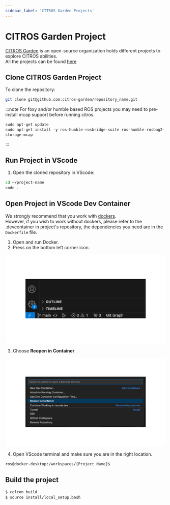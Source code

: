 ```yaml
---
sidebar_label: 'CITROS Garden Projects'
---
```


# CITROS Garden Project

[CITROS Garden](https://github.com/citros-garden) is an open-source organization holds different projects to explore CITROS abilities. <br />
All the projects can be found [here](https://github.com/orgs/citros-garden/repositories)

## Clone CITROS Garden Project

To clone the repository:
 ```sh
 git clone git@github.com:citros-garden/repository_name.git
   ```

:::note
For foxy and/or humble based ROS projects you may need to pre-install mcap support before running citros.
```
sudo apt-get update
sudo apt-get install -y ros-humble-rosbridge-suite ros-humble-rosbag2-storage-mcap
```
:::

## Run Project in VScode
1. Open the cloned repository in VScode:

 ```sh
 cd ~/project-name
 code .
 ```


## Open Project in VScode Dev Container

We strongly recommend that you work with [dockers](../guides/dockerfile_overview). <br/>
However, if you wish to work without dockers, please refer to the .devcontainer in project's repository, the dependencies you need are in the `Dockerfile` file.

1. Open and run Docker.
2. Press on the bottom left corner icon.

![img](img/container_corner.png)

3. Choose **Reopen in Container**

![Alt text](img/container_open_container.png)

4. Open VScode terminal and make sure you are in the right location. <br />
 
 ```    
 ros@docker-desktop:/workspaces/[Project Name]$
 ```
 
## Build the project

 ```bash
 $ colcon build
 $ source install/local_setup.bash
 ```



